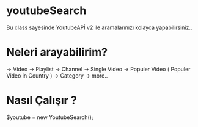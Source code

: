youtubeSearch
=============

Bu class sayesinde YoutubeAPİ v2 ile aramalarınızı kolayca yapabilirsiniz..

Neleri arayabilirim?
=============

-> Video
-> Playlist
-> Channel
-> Single Video
-> Populer Video ( Populer Video in Country )
-> Category
-> more..

Nasıl Çalışır ?
=============

$youtube = new YoutubeSearch();
